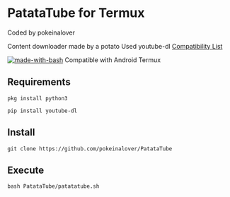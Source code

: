 # PatataTube for Termux

Coded by pokeinalover

Content downloader made by a potato
Used youtube-dl
[Compatibility List](ytdl-org.github.io/youtube-dl/supportedsites.html)

[![made-with-bash](https://img.shields.io/badge/Made%20with-Bash-1f425f.svg)](https://www.gnu.org/software/bash/) Compatible with Android Termux
## Requirements
    pkg install python3

    pip install youtube-dl

## Install

    git clone https://github.com/pokeinalover/PatataTube
## Execute
    bash PatataTube/patatatube.sh

